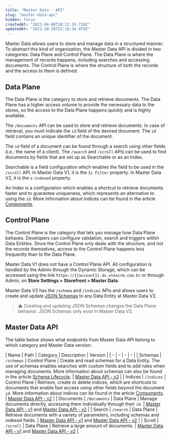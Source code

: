```yaml
---
title: "Master Data - API"
slug: "master-data-api"
hidden: false
createdAt: "2021-04-08T20:22:19.710Z"
updatedAt: "2021-10-28T22:16:34.979Z"
---
```

Master Data allows users to store and manage data in a structured manner. To abstract this kind of organization, the Master Data API is divided in two categories: Data Plane and Control Plane. The Data Plane is where the management of records happens, including searches and accessing documents. The Control Plane is where the structure of both the records and the access to them is defined.

## Data Plane

The Data Plane is the category to store and retrieve documents. The Data Plane has a higher access volume to provide the necessary data to the stores, so the access to the Data Plane happens quickly and is highly available.

The `/documents` API can be used to store and retrieve documents. In case of retrieval, you must indicate the `id` field of the desired document. The `id` field contains an unique identifier of the document.

The `id` field of a document can be found through a search using other fields (i.e.: the name of a client). The `/search` and `/scroll` APIs can be used to find documents by fields that are set up as Searchable or as an Index.

Searchable is a field configuration which enables the field to be used in the `/scroll` API. In Master Data V1, it is the `Is Filter` property. In Master Data V2, it is the `v-indexed` property.

An Index is a configuration which enables a shortcut to retrieve documents faster and to guarantee uniqueness, which represents an alternative to using the `id`. More information about Indices can be found in the article [Components](https://developers.vtex.com/docs/guides/master-data-components).

## Control Plane

The Control Plane is the category that lets you manage how Data Plane behaves. Developers can configure validation, search and triggers within Data Entities. Since the Control Plane only deals with the structure, and not the records themselves, access to the Control Plane happens less frequently than to the Data Plane.

Master Data V1 does not have a Control Plane API. All configuration is handled by the Admin through the Dynamic Storage, which can be accessed using the link `https://{{account}}.ds.vtexcrm.com.br` or through Admin, on **Store Settings > Storefront > Master Data**.

Master Data V2 has the `/schema` and `/indices` APIs and allows users to create and update [JSON Schemas](https://spacetelescope.github.io/understanding-json-schema/) to any Data Entity at Master Data V2.

>⚠️ Creating and updating JSON Schemas changes the Data Plane behavior. JSON Schemas only exist in Master Data V2.

## Master Data API

The table below shows what endpoints from Master Data API belong to which category and Master Data version.

| Name | Path | Category | Description | Version |
| - | - | - | - |
| Schemas | `/schemas` | Control Plane |  Create and read schemas for a Data Entity. The use of schemas enables searches with custom fields and to add rules when managing documents. More information about schemas can also be found in the article [Schema Lifecycle](https://developers.vtex.com/docs/guides/master-data-schema-lifecycle). | [Master Data API - v2](https://developers.vtex.com/docs/api-reference/master-data-api-v2) |
| Indices | `/indices` | Control Plane | Retrieve, create or delete indices, which are shortcuts to documents that enable fast access using other fields beyond the document `id`. More information about indices can be found in the article [Components](https://developers.vtex.com/docs/guides/master-data-components). | [Master Data API - v2](https://developers.vtex.com/docs/api-reference/master-data-api-v2) |
| Documents | `/documents` | Data Plane | Manage documents directly, accessing them individually through their `id`. | [Master Data API - v1](https://developers.vtex.com/docs/api-reference/masterdata-api) and [Master Data API - v2](https://developers.vtex.com/docs/api-reference/master-data-api-v2) |
| Search | `/search` | Data Plane | Retrieve documents with a variety of parameters, including schemas and indexed fields. | [Master Data API - v1](https://developers.vtex.com/docs/api-reference/masterdata-api) and [Master Data API - v2](https://developers.vtex.com/docs/api-reference/master-data-api-v2) |
| Scroll | `/scroll` | Data Plane | Retrieve a large amount of documents. | [Master Data API - v1](https://developers.vtex.com/docs/api-reference/masterdata-api) and [Master Data API - v2](https://developers.vtex.com/docs/api-reference/master-data-api-v2) |
